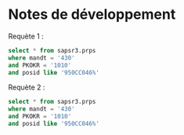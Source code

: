 # Notes de développement

Requète 1 : 
```sql
select * from sapsr3.prps
where mandt = '430' 
and PKOKR = '1010'
and posid like '950CC046%'
```

Requète 2 : 
```sql
select * from sapsr3.prps
where mandt = '430' 
and PKOKR = '1010'
and posid like '950CC046%'
```
